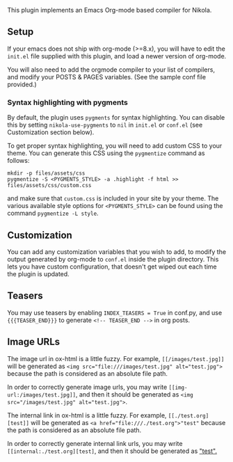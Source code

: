 This plugin implements an Emacs Org-mode based compiler for Nikola.

## Setup

If your emacs does not ship with org-mode (>=8.x), you will have to edit the
`init.el` file supplied with this plugin, and load a newer version of org-mode.

You will also need to add the orgmode compiler to your list of compilers, and
modify your POSTS & PAGES variables.  (See the sample conf file provided.)

### Syntax highlighting with pygments

By default, the plugin uses `pygments` for syntax highlighting. You can disable
this by setting `nikola-use-pygments` to `nil` in `init.el` or `conf.el` (see
Customization section below).

To get proper syntax highlighting, you will need to add custom CSS to your
theme. You can generate this CSS using the `pygmentize` command as follows:

    mkdir -p files/assets/css
    pygmentize -S <PYGMENTS_STYLE> -a .highlight -f html >> files/assets/css/custom.css

and make sure that `custom.css` is included in your site by your
theme. The various available style options for `<PYGMENTS_STYLE>` can be found
using the command `pygmentize -L style`.

## Customization

You can add any customization variables that you wish to add, to modify the
output generated by org-mode to `conf.el` inside the plugin directory.  This
lets you have custom configuration, that doesn't get wiped out each time the
plugin is updated.

## Teasers

You may use teasers by enabling `INDEX_TEASERS = True` in conf.py, and
use `{{{TEASER_END}}}` to generate `<!-- TEASER_END -->` in org posts.

## Image URLs

The image url in ox-html is a little fuzzy. For example, `[[/images/test.jpg]]` will be
generated as `<img src="file:///images/test.jpg" alt="test.jpg">`
because the path is considered as an absolute file path.

In order to correctly generate image urls, you may write `[[img-url:/images/test.jpg]]`,
and then it should be generated as `<img src="/images/test.jpg" alt="test.jpg">`.

The internal link in ox-html is a little fuzzy. For example, `[[./test.org][test]]` will be generated as `<a href="file:///./test.org">"test"` because the path is considered as an absolute file path.

In order to correctly generate internal link urls, you may write `[[internal:./test.org][test]`, and then it should be generated as <a href="./test/index.html">"test".

